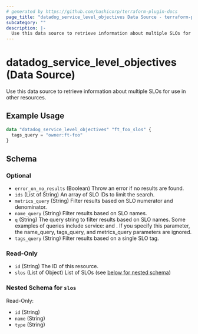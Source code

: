 ```yaml
---
# generated by https://github.com/hashicorp/terraform-plugin-docs
page_title: "datadog_service_level_objectives Data Source - terraform-provider-datadog"
subcategory: ""
description: |-
  Use this data source to retrieve information about multiple SLOs for use in other resources.
---
```


# datadog_service_level_objectives (Data Source)

Use this data source to retrieve information about multiple SLOs for use in other resources.

## Example Usage

```terraform
data "datadog_service_level_objectives" "ft_foo_slos" {
  tags_query = "owner:ft-foo"
}
```

<!-- schema generated by tfplugindocs -->
## Schema

### Optional

- `error_on_no_results` (Boolean) Throw an error if no results are found.
- `ids` (List of String) An array of SLO IDs to limit the search.
- `metrics_query` (String) Filter results based on SLO numerator and denominator.
- `name_query` (String) Filter results based on SLO names.
- `q` (String) The query string to filter results based on SLO names. Some examples of queries include service:<service-name> and <slo-name>. If you specify this parameter, the name_query, tags_query, and metrics_query parameters are ignored.
- `tags_query` (String) Filter results based on a single SLO tag.

### Read-Only

- `id` (String) The ID of this resource.
- `slos` (List of Object) List of SLOs (see [below for nested schema](#nestedatt--slos))

<a id="nestedatt--slos"></a>
### Nested Schema for `slos`

Read-Only:

- `id` (String)
- `name` (String)
- `type` (String)
